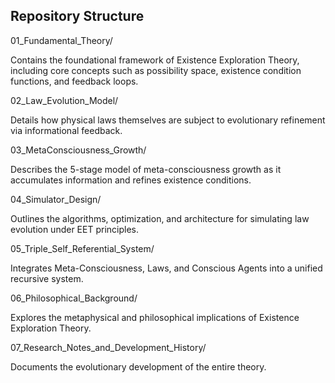 ## Repository Structure

01_Fundamental_Theory/

Contains the foundational framework of Existence Exploration Theory, including core concepts such as possibility space, existence condition functions, and feedback loops.

02_Law_Evolution_Model/

Details how physical laws themselves are subject to evolutionary refinement via informational feedback.

03_MetaConsciousness_Growth/

Describes the 5-stage model of meta-consciousness growth as it accumulates information and refines existence conditions.

04_Simulator_Design/

Outlines the algorithms, optimization, and architecture for simulating law evolution under EET principles.

05_Triple_Self_Referential_System/

Integrates Meta-Consciousness, Laws, and Conscious Agents into a unified recursive system.

06_Philosophical_Background/

Explores the metaphysical and philosophical implications of Existence Exploration Theory.

07_Research_Notes_and_Development_History/

Documents the evolutionary development of the entire theory.
